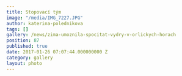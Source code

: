 ```yaml
---
title: Stopovací tým
image: "/media/IMG_7227.JPG"
author: katerina-polednikova
tags: []
gallery: /news/zima-umoznila-spocitat-vydry-v-orlickych-horach
position: 87
published: true
date: 2017-01-26 07:07:44.000000000 Z
category: gallery
layout: photo
---
```

